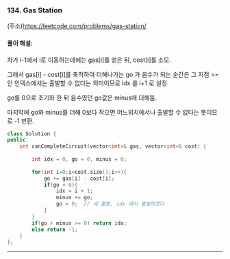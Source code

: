 ### 134. Gas Station
(주소)https://leetcode.com/problems/gas-station/

#### 풀이 해설:

차가 i-1에서 i로 이동하는데에는 gas[i]를 얻은 뒤, cost[i]를 소모.

그래서 gas[i] - cost[i]를 축적하여 더해나가는 go 가 음수가 되는 순간은 그 지점 >=  인 인덱스에서는 출발할 수 없다는 의미이므로 idx 를 i+1 로 설정.

go를 0으로 초기화 한 뒤 음수였던 go값은 minus에 더해둠.

마지막에 go와 minus를 더해 0보다 작으면 어느위치에서나 출발할 수 없다는 뜻이므로 -1 반환.


```c++
class Solution {
public:
    int canCompleteCircuit(vector<int>& gas, vector<int>& cost) {
        
        int idx = 0, go = 0, minus = 0;
        
        for(int i=0;i<cost.size();i++){
            go += gas[i] - cost[i];
            if(go < 0){
                idx = i + 1;
                minus += go;
                go = 0;  // 새 출발, idx 에서 출발하겠다
            }
        }
        if(go + minus >= 0) return idx;
        else return -1;
    }
};
```

---
